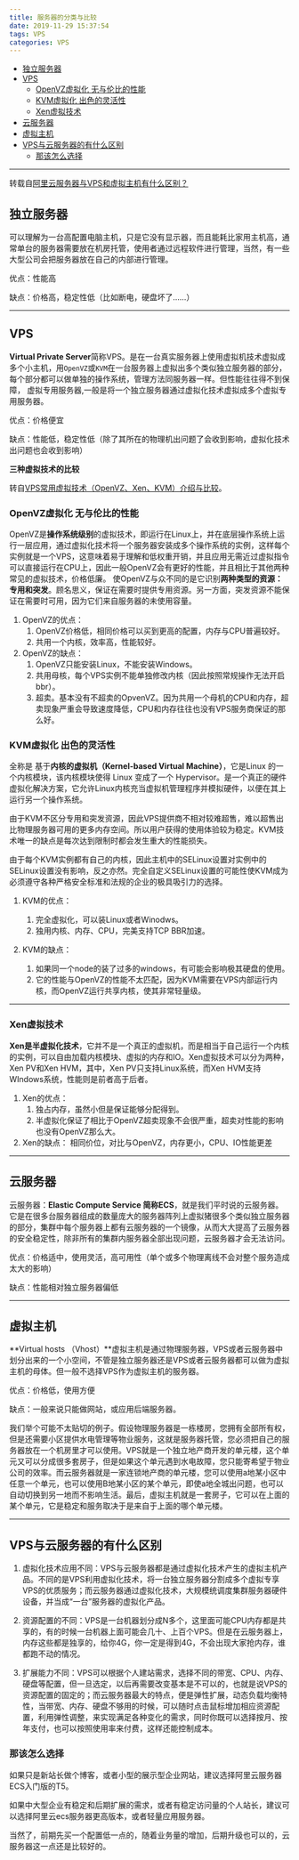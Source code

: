 ```yaml
---
title: 服务器的分类与比较
date: 2019-11-29 15:37:54
tags: VPS
categories: VPS
---
```

<font face="微软雅黑"> </font>
<center> </center>

<!-- more -->
<!-- TOC -->

- [独立服务器](#独立服务器)
- [VPS](#vps)
    - [OpenVZ虚拟化 无与伦比的性能](#openvz虚拟化-无与伦比的性能)
    - [KVM虚拟化 出色的灵活性](#kvm虚拟化-出色的灵活性)
    - [Xen虚拟技术](#xen虚拟技术)
- [云服务器](#云服务器)
- [虚拟主机](#虚拟主机)
- [VPS与云服务器的有什么区别](#vps与云服务器的有什么区别)
    - [那该怎么选择](#那该怎么选择)

<!-- /TOC -->
***

转载自[阿里云服务器与VPS和虚拟主机有什么区别？](https://yq.aliyun.com/articles/226730)

## 独立服务器

可以理解为一台高配置电脑主机，只是它没有显示器，而且能耗比家用主机高，通常单台的服务器需要放在机房托管，使用者通过远程软件进行管理，当然，有一些大型公司会把服务器放在自己的内部进行管理。

优点：性能高

缺点：价格高，稳定性低（比如断电，硬盘坏了……）

---

## VPS

**Virtual Private Server**简称VPS。是在一台真实服务器上使用虚拟机技术虚拟成多个小主机，用`OpenVZ`或`KVM`在一台服务器上虚拟出多个类似独立服务器的部分，每个部分都可以做单独的操作系统，管理方法同服务器一样。但性能往往得不到保障， 虚拟专用服务器,一般是将一个独立服务器通过虚拟化技术虚拟成多个虚拟专用服务器。

优点：价格便宜

缺点：性能低，稳定性低（除了其所在的物理机出问题了会收到影响，虚拟化技术出问题也会收到影响）

**三种虚拟技术的比较**

转自[VPS常用虚拟技术（OpenVZ、Xen、KVM）介绍与比较](https://www.flyzy2005.com/vps/vps-openvz-xen-kvm/)。

### OpenVZ虚拟化 无与伦比的性能

OpenVZ是**操作系统级别**的虚拟技术，即运行在Linux上，并在底层操作系统上运行一层应用，通过虚拟化技术将一个服务器安装成多个操作系统的实例，这样每个实例就是一个VPS，这意味着易于理解和低权重开销，并且应用无需近过虚拟指令可以直接运行在CPU上，因此一般OpenVZ会有更好的性能，并且相比于其他两种常见的虚拟技术，价格低廉。
使OpenVZ与众不同的是它识别**两种类型的资源：专用和突发**。顾名思义，保证在需要时提供专用资源。另一方面，突发资源不能保证在需要时可用，因为它们来自服务器的未使用容量。

1. OpenVZ的优点：
    1. OpenVZ价格低，相同价格可以买到更高的配置，内存与CPU普遍较好。
    2. 共用一个内核，效率高，性能较好。
2. OpenVZ的缺点：
    1. OpenVZ只能安装Linux，不能安装Windows。
    2. 共用母核，每个VPS实例不能单独修改内核（因此按照常规操作无法开启bbr）。
    3. 超卖。基本没有不超卖的OpvenVZ。因为共用一个母机的CPU和内存，超卖现象严重会导致速度降低，CPU和内存往往也没有VPS服务商保证的那么好。

### KVM虚拟化 出色的灵活性

全称是 基于**内核的虚拟机（Kernel-based Virtual Machine）**，它是Linux 的一个内核模块，该内核模块使得 Linux 变成了一个 Hypervisor。是一个真正的硬件虚拟化解决方案，它允许Linux内核充当虚拟机管理程序并模拟硬件，以便在其上运行另一个操作系统。

由于KVM不区分专用和突发资源，因此VPS提供商不相对较难超售，难以超售出比物理服务器可用的更多内存空间。所以用户获得的使用体验较为稳定。KVM技术唯一的缺点是每次达到限制时都会发生重大的性能损失。

由于每个KVM实例都有自己的内核，因此主机中的SELinux设置对实例中的SELinux设置没有影响，反之亦然。完全自定义SELinux设置的可能性使KVM成为必须遵守各种严格安全标准和法规的企业的极具吸引力的选择。

1. KVM的优点：

    1. 完全虚拟化，可以装Linux或者Winodws。
    2. 独用内核、内存、CPU，完美支持TCP BBR加速。

2. KVM的缺点：

    1. 如果同一个node的装了过多的windows，有可能会影响极其硬盘的使用。
    2. 它的性能与OpenVZ的性能不太匹配，因为KVM需要在VPS内部运行内核，而OpenVZ运行共享内核，使其非常轻量级。

---

### Xen虚拟技术

**Xen是半虚拟化技术**，它并不是一个真正的虚拟机，而是相当于自己运行一个内核的实例，可以自由加载内核模块、虚拟的内存和IO。Xen虚拟技术可以分为两种，Xen PV和Xen HVM，其中，Xen PV只支持Linux系统，而Xen HVM支持WIndows系统，性能则是前者高于后者。

1. Xen的优点：
    1. 独占内存，虽然小但是保证能够分配得到。
    2. 半虚拟化保证了相比于OpenVZ超卖现象不会很严重，超卖对性能的影响也没有OpenVZ那么大。
2. Xen的缺点：
    相同价位，对比与OpenVZ，内存更小，CPU、IO性能更差

---

## 云服务器

云服务器：**Elastic Compute Service 简称ECS**，就是我们平时说的云服务器。它是在很多台服务器组成的数量庞大的服务器阵列上虚拟猪很多个类似独立服务器的部分，集群中每个服务器上都有云服务器的一个镜像，从而大大提高了云服务器的安全稳定性，除非所有的集群内服务器全部出现问题，云服务器才会无法访问。

优点：价格适中，使用灵活，高可用性（单个或多个物理离线不会对整个服务造成太大的影响）

缺点：性能相对独立服务器偏低

---

## 虚拟主机

**Virtual hosts （Vhost）**虚拟主机是通过物理服务器，VPS或者云服务器中划分出来的一个小空间，不管是独立服务器还是VPS或者云服务器都可以做为虚拟主机的母体。但一般不选择VPS作为虚拟主机的服务器。

优点：价格低，使用方便

缺点：一般来说只能做网站，或应用后端服务器。

我们举个可能不太贴切的例子。假设物理服务器是一栋楼房，您拥有全部所有权，但是还需要小区提供水电管理等物业服务，这就是服务器托管，您必须把自己的服务器放在一个机房里才可以使用。VPS就是一个独立地产商开发的单元楼，这个单元又可以分成很多套房子，但是如果这个单元遇到水电故障，您只能寄希望于物业公司的效率。而云服务器就是一家连锁地产商的单元楼，您可以使用a地某小区中任意一个单元，也可以使用B地某小区的某个单元，即使a地全城出问题，也可以自动切换到另一地而不影响生活。最后，虚拟主机就是一套房子，它可以在上面的某个单元，它是稳定和服务取决于是来自于上面的哪个单元楼。

---

## VPS与云服务器的有什么区别

1. 虚拟化技术应用不同：VPS与云服务器都是通过虚拟化技术产生的虚拟主机产品。不同的是VPS利用虚拟化技术，将一台独立服务器分割成多个虚拟专享VPS的优质服务；而云服务器通过虚拟化技术，大规模统调度集群服务器硬件设备，并当成“一台”服务器的虚拟化产品。

2. 资源配置的不同：VPS是一台机器划分成N多个，这里面可能CPU内存都是共享的，有的时候一台机器上面可能会几十、上百个VPS。但是在云服务器上，内存这些都是独享的，给你4G，你一定是得到4G，不会出现大家抢内存，谁都跑不动的情况。

3. 扩展能力不同：VPS可以根据个人建站需求，选择不同的带宽、CPU、内存、硬盘等配置，但一旦选定，以后再需要改变基本是不可以的，也就是说VPS的资源配置的固定的；而云服务器最大的特点，便是弹性扩展，动态负载均衡特性，当带宽、内存、硬盘不够用的时候，可以随时点击鼠标增加相应资源配置，利用弹性调整，来实现满足各种变化的需求，同时你既可以选择按月、按年支付，也可以按照使用率来付费，这样还能控制成本。

### 那该怎么选择

如果只是新站长做个博客，或者小型的展示型企业网站，建议选择阿里云服务器ECS入门版的T5。

如果中大型企业有稳定和后期扩展的需求，或者有稳定访问量的个人站长，建议可以选择阿里云ecs服务器更高版本，或者轻量应用服务器。

当然了，前期先买一个配置低一点的，随着业务量的增加，后期升级也可以的，云服务器这一点还是比较好的。
